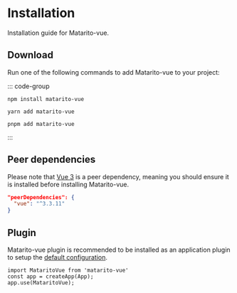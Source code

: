 # Installation

Installation guide for Matarito-vue.

## Download

Run one of the following commands to add Matarito-vue to your project:

::: code-group

```node [npm]
npm install matarito-vue
```

```node [yarn]
yarn add matarito-vue
```

```node [pnpm]
pnpm add matarito-vue
```

:::

## Peer dependencies

Please note that [Vue 3](https://www.npmjs.com/package/vue) is a peer dependency, meaning you should ensure it is installed before installing Matarito-vue.

```json
"peerDependencies": {
  "vue": "^3.3.11"
}
```

## Plugin

Matarito-vue plugin is recommended to be installed as an application plugin to setup the [default configuration](configuration/options).

```JS
import MataritoVue from 'matarito-vue'
const app = createApp(App);
app.use(MataritoVue);
```
